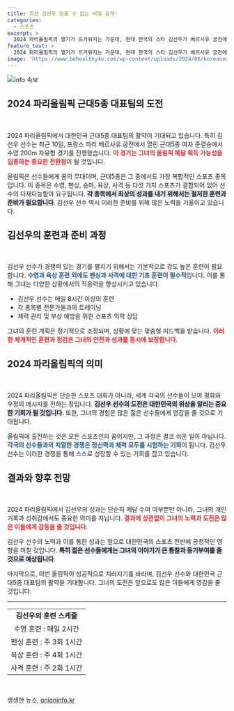```yaml
---
title: 최선 김선우 믿을 수 없는 비밀 공개!
categories:
  - 스포츠
excerpt: >
  2024 파리올림픽의 열기가 뜨거워지는 가운데, 현대 한국의 스타 김선우가 베르사유 궁전에서 수영 200m 자유형에 도전! 그녀의 역대급 퍼포먼스가 시작된다!
feature_text: >
  2024 파리올림픽의 열기가 뜨거워지는 가운데, 현대 한국의 스타 김선우가 베르사유 궁전에서 수영 200m 자유형에 도전! 그녀의 역대급 퍼포먼스가 시작된다!
image: 'https://www.behealthy4u.com/wp-content/uploads/2024/06/koreanews.jpg'
---
```


<p><img src="https://www.behealthy4u.com/wp-content/uploads/2024/06/koreanews.jpg" alt="info 속보" /></p>

<h2 data-ke-size="size26">2024 파리올림픽 근대5종 대표팀의 도전</h2>

<p data-ke-size="size16">&nbsp;</p>

<p data-ke-size="size16">2024 파리올림픽에서 대한민국 근대5종 대표팀의 활약이 기대되고 있습니다. 특히 김선우 선수는 최근 10일, 프랑스 파리 베르사유 궁전에서 열린 근대5종 여자 준결승에서 수영 200m 자유형 경기를 진행했습니다. <b><span style="color: #ee2323;">이 경기는 그녀의 올림픽 메달 획득 가능성을 입증하는 중요한 전환점</span></b>이 될 것입니다.</p>

<p data-ke-size="size16">올림픽은 선수들에게 꿈의 무대이며, 근대5종은 그 중에서도 가장 복합적인 스포츠 종목입니다. 이 종목은 수영, 펜싱, 승마, 육상, 사격 등 다섯 가지 스포츠가 결합되어 있어 선수의 다재다능함이 요구됩니다. <b><span style="background-color: #21538527;">각 종목에서 최상의 성과를 내기 위해서는 철저한 훈련과 준비가 필요합니다</span></b>. 김선우 선수 역시 이러한 준비를 위해 많은 노력을 기울이고 있습니다.</p>

<h2 data-ke-size="size26">김선우의 훈련과 준비 과정</h2>

<p data-ke-size="size16">&nbsp;</p>

<p data-ke-size="size16">김선우 선수가 경쟁력 있는 경기를 펼치기 위해서는 기본적으로 강도 높은 훈련이 필요합니다. <b><span style="color: #1a5490;">수영과 육상 훈련 외에도 펜싱과 사격에 대한 기초 훈련이 필수적</span></b>입니다. 이를 통해 그녀는 다양한 상황에서의 적응력을 향상시키고 있습니다.</p>

<ul>
    <li>김선우 선수는 매일 8시간 이상의 훈련</li>
    <li>각 종목별 전문가들과의 트레이닝</li>
    <li>체력 관리 및 부상 예방을 위한 스포츠 의학 상담</li>
</ul>

<p data-ke-size="size16">그녀의 훈련 계획은 정기적으로 조정되며, 상황에 맞는 맞춤형 피드백을 받습니다. <b><span style="color: #ee2323;">이러한 체계적인 훈련과 점검은 그녀의 안전과 성과를 동시에 보장합니다</span></b>.</p>

<h2 data-ke-size="size26">2024 파리올림픽의 의미</h2>

<p data-ke-size="size16">&nbsp;</p>

<p data-ke-size="size16">2024 파리올림픽은 단순한 스포츠 대회가 아니라, 세계 각국의 선수들이 모여 평화와 우정의 메시지를 전하는 장입니다. <b><span style="background-color: #21538527;">김선우 선수의 도전은 대한민국의 위상을 알리는 중요한 기회가 될 것입니다</span></b>. 또한, 그녀의 경험은 많은 젊은 선수들에게 영감을 줄 것으로 기대됩니다.</p>

<p data-ke-size="size16">올림픽에 출전하는 것은 모든 스포츠인의 꿈이지만, 그 과정은 결코 쉬운 일이 아닙니다. <b><span style="color: #1a5490;">각국의 선수들과의 치열한 경쟁은 정신력과 체력 모두를 시험하는 기회</span></b>이 됩니다. 김선우 선수는 이러한 경쟁을 통해 스스로 성장할 수 있는 기회를 잡고 있습니다.</p>

<h2 data-ke-size="size26">결과와 향후 전망</h2>

<p data-ke-size="size16">&nbsp;</p>

<p data-ke-size="size16">2024 파리올림픽에서 김선우의 성과는 단순히 메달 수여 여부뿐만 아니라, 그녀의 개인 기록과 성취감에서도 중요한 의미를 지닙니다. <b><span style="color: #ee2323;">결과에 상관없이 그녀의 노력과 도전은 많은 이들에게 감동을 줄 것입니다</span></b>.</p>

<p data-ke-size="size16">김선우 선수의 노력과 이를 통한 성과는 앞으로 대한민국의 스포츠 전반에 긍정적인 영향을 미칠 것입니다. <b><span style="background-color: #21538527;">특히 젊은 선수들에게는 그녀의 이야기가 큰 통찰과 동기부여를 줄 것으로 예상됩니다</span></b>.</p>

<p data-ke-size="size16">마지막으로, 이번 올림픽이 성공적으로 치러지기를 바라며, 김선우 선수와 대한민국 근대5종 대표팀의 활약을 기대합니다. 그녀의 도전은 앞으로도 많은 이들에게 영감을 줄 것입니다.</p>

<hr/>

<table>
<tr>
    <td style="text-align: center; height: 17px;"><b>김선우의 훈련 스케줄</b></td>
</tr>
<tr>
    <td style="text-align: center; height: 17px;">수영 훈련 : 매일 2시간</td>
</tr>
<tr>
    <td style="text-align: center; height: 17px;">펜싱 훈련 : 주 3회 1시간</td>
</tr>
<tr>
    <td style="text-align: center; height: 17px;">육상 훈련 : 주 4회 1시간</td>
</tr>
<tr>
    <td style="text-align: center; height: 17px;">사격 훈련 : 주 2회 1시간</td>
</tr>
</table>

<p data-ke-size="size16">&nbsp;</p>
생생한 뉴스, <a href="https://onioninfo.kr" rel="dofollow">onioninfo.kr</a>


